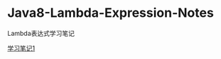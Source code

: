 # Java8-Lambda-Expression-Notes
Lambda表达式学习笔记

[学习笔记1](https://github.com/basti-shi031/Java8-Lambda-Expression-Notes/blob/master/Note1.md)
